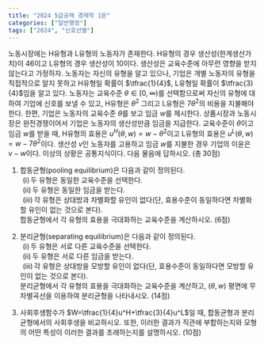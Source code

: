 ```yaml
---
title: "2024 5급공채 경제학 1문"
categories: ["일반행정"]
tags: ["2024", "신호선별"]
---
```


노동시장에는 H유형과 L유형의 노동자가 존재한다. H유형의 경우 생산성(한계생산가치)이 46이고 L유형의 경우 생산성이 10이다. 생산성은 교육수준에 아무런 영향을 받지 않는다고 가정하자. 노동자는 자신의 유형을 알고 있으나, 기업은 개별 노동자의 유형을 직접적으로 알지 못하고 H유형일 확률이 $\tfrac{1}{4}$, L유형일 확률이 $\tfrac{3}{4}$임을 알고 있다. 노동자는 교육수준 $\theta\in[0,\infty)$를 선택함으로써 자신의 유형에 대하여 기업에 신호를 보낼 수 있고, H유형은 $\theta^2$ 그리고 L유형은 $7\theta^2$의 비용을 지불해야 한다. 한편, 기업은 노동자의 교육수준 $\theta$를 보고 임금 $w$를 제시한다. 상품시장과 노동시장은 완전경쟁이어서 기업은 노동자의 생산성만큼 임금을 지급한다. 교육수준이 $\theta$이고 임금 $w$를 받을 때, H유형의 효용은 $u^H(\theta,w)=w-\theta^2$이고 L유형의 효용은 $u^L(\theta,w)=w-7\theta^2$이다. 생산성 $v$인 노동자를 고용하고 임금 $w$를 지불한 경우 기업의 이윤은 $v-w$이다. 이상의 상황은 공통지식이다. 다음 물음에 답하시오. (총 30점)

1) 합동균형(pooling equilibrium)은 다음과 같이 정의된다.  
  (i) 두 유형은 동일한 교육수준을 선택한다.  
  (ii) 두 유형은 동일한 임금을 받는다.  
  (iii) 각 유형은 상대방과 차별화할 유인이 없다(단, 효용수준이 동일하다면 차별화할 유인이 없는 것으로 본다).  
합동균형에서 각 유형의 효용을 극대화하는 교육수준을 계산하시오. (6점)

2) 분리균형(separating equilibrium)은 다음과 같이 정의된다.  
  (i) 두 유형은 서로 다른 교육수준을 선택한다.  
  (ii) 두 유형은 서로 다른 임금을 받는다.  
  (iii) 각 유형은 상대방을 모방할 유인이 없다(단, 효용수준이 동일하다면 모방할 유인이 없는 것으로 본다).  
분리균형에서 각 유형의 효용을 극대화하는 교육수준을 계산하고, $(\theta,w)$ 평면에 무차별곡선을 이용하여 분리균형을 나타내시오. (14점)

3) 사회후생함수가 $W=\tfrac{1}{4}u^H+\tfrac{3}{4}u^L$일 때, 합동균형과 분리균형에서의 사회후생을 비교하시오. 또한, 이러한 결과가 직관에 부합하는지와 모형의 어떤 특성이 이러한 결과를 초래하는지를 설명하시오. (10점)
